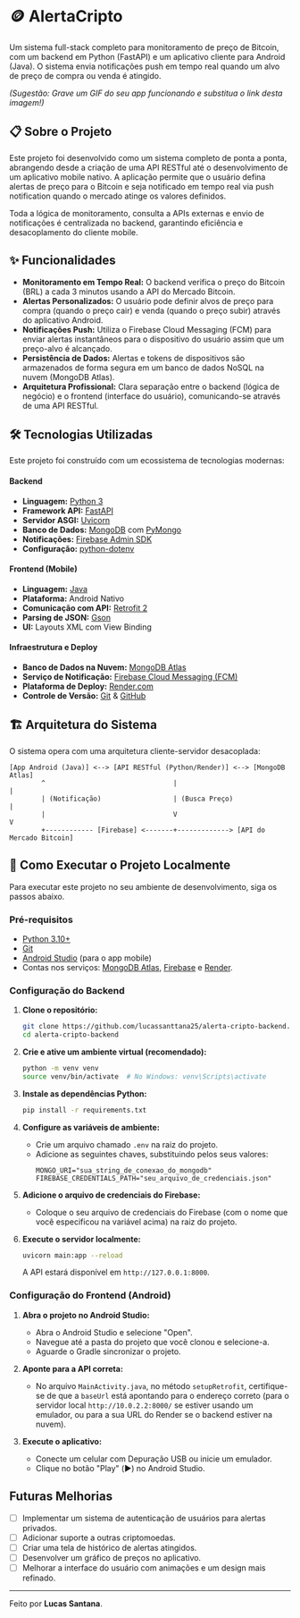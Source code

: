 # 🪙 AlertaCripto

Um sistema full-stack completo para monitoramento de preço de Bitcoin, com um backend em Python (FastAPI) e um aplicativo cliente para Android (Java). O sistema envia notificações push em tempo real quando um alvo de preço de compra ou venda é atingido.

*(Sugestão: Grave um GIF do seu app funcionando e substitua o link desta imagem\!)*

## 📋 Sobre o Projeto

Este projeto foi desenvolvido como um sistema completo de ponta a ponta, abrangendo desde a criação de uma API RESTful até o desenvolvimento de um aplicativo mobile nativo. A aplicação permite que o usuário defina alertas de preço para o Bitcoin e seja notificado em tempo real via push notification quando o mercado atinge os valores definidos.

Toda a lógica de monitoramento, consulta a APIs externas e envio de notificações é centralizada no backend, garantindo eficiência e desacoplamento do cliente mobile.

## ✨ Funcionalidades

  * **Monitoramento em Tempo Real:** O backend verifica o preço do Bitcoin (BRL) a cada 3 minutos usando a API do Mercado Bitcoin.
  * **Alertas Personalizados:** O usuário pode definir alvos de preço para compra (quando o preço cair) e venda (quando o preço subir) através do aplicativo Android.
  * **Notificações Push:** Utiliza o Firebase Cloud Messaging (FCM) para enviar alertas instantâneos para o dispositivo do usuário assim que um preço-alvo é alcançado.
  * **Persistência de Dados:** Alertas e tokens de dispositivos são armazenados de forma segura em um banco de dados NoSQL na nuvem (MongoDB Atlas).
  * **Arquitetura Profissional:** Clara separação entre o backend (lógica de negócio) e o frontend (interface do usuário), comunicando-se através de uma API RESTful.

## 🛠️ Tecnologias Utilizadas

Este projeto foi construído com um ecossistema de tecnologias modernas:

#### **Backend**

  * **Linguagem:** [Python 3](https://www.python.org/)
  * **Framework API:** [FastAPI](https://fastapi.tiangolo.com/)
  * **Servidor ASGI:** [Uvicorn](https://www.uvicorn.org/)
  * **Banco de Dados:** [MongoDB](https://www.mongodb.com/pt-br) com [PyMongo](https://pymongo.readthedocs.io/en/stable/)
  * **Notificações:** [Firebase Admin SDK](https://firebase.google.com/docs/admin/setup)
  * **Configuração:** [python-dotenv](https://pypi.org/project/python-dotenv/)

#### **Frontend (Mobile)**

  * **Linguagem:** [Java](https://www.java.com/pt-BR/)
  * **Plataforma:** Android Nativo
  * **Comunicação com API:** [Retrofit 2](https://square.github.io/retrofit/)
  * **Parsing de JSON:** [Gson](https://github.com/google/gson)
  * **UI:** Layouts XML com View Binding

#### **Infraestrutura e Deploy**

  * **Banco de Dados na Nuvem:** [MongoDB Atlas](https://www.mongodb.com/cloud/atlas)
  * **Serviço de Notificação:** [Firebase Cloud Messaging (FCM)](https://firebase.google.com/docs/cloud-messaging)
  * **Plataforma de Deploy:** [Render.com](https://render.com/)
  * **Controle de Versão:** [Git](https://git-scm.com/) & [GitHub](https://github.com/)

## 🏗️ Arquitetura do Sistema

O sistema opera com uma arquitetura cliente-servidor desacoplada:

```
[App Android (Java)] <--> [API RESTful (Python/Render)] <--> [MongoDB Atlas]
        ^                                |                             |
        | (Notificação)                  | (Busca Preço)               |
        |                                V                             V
        +------------ [Firebase] <-------+-------------> [API do Mercado Bitcoin]
```

## 🚀 Como Executar o Projeto Localmente

Para executar este projeto no seu ambiente de desenvolvimento, siga os passos abaixo.

### Pré-requisitos

  * [Python 3.10+](https://www.python.org/downloads/)
  * [Git](https://git-scm.com/)
  * [Android Studio](https://developer.android.com/studio) (para o app mobile)
  * Contas nos serviços: [MongoDB Atlas](https://www.mongodb.com/cloud/atlas), [Firebase](https://firebase.google.com/) e [Render](https://render.com/).

### Configuração do Backend

1.  **Clone o repositório:**

    ```bash
    git clone https://github.com/lucassanttana25/alerta-cripto-backend.git
    cd alerta-cripto-backend
    ```

2.  **Crie e ative um ambiente virtual (recomendado):**

    ```bash
    python -m venv venv
    source venv/bin/activate  # No Windows: venv\Scripts\activate
    ```

3.  **Instale as dependências Python:**

    ```bash
    pip install -r requirements.txt
    ```

4.  **Configure as variáveis de ambiente:**

      * Crie um arquivo chamado `.env` na raiz do projeto.
      * Adicione as seguintes chaves, substituindo pelos seus valores:
        ```env
        MONGO_URI="sua_string_de_conexao_do_mongodb"
        FIREBASE_CREDENTIALS_PATH="seu_arquivo_de_credenciais.json"
        ```

5.  **Adicione o arquivo de credenciais do Firebase:**

      * Coloque o seu arquivo de credenciais do Firebase (com o nome que você especificou na variável acima) na raiz do projeto.

6.  **Execute o servidor localmente:**

    ```bash
    uvicorn main:app --reload
    ```

    A API estará disponível em `http://127.0.0.1:8000`.

### Configuração do Frontend (Android)

1.  **Abra o projeto no Android Studio:**

      * Abra o Android Studio e selecione "Open".
      * Navegue até a pasta do projeto que você clonou e selecione-a.
      * Aguarde o Gradle sincronizar o projeto.

2.  **Aponte para a API correta:**

      * No arquivo `MainActivity.java`, no método `setupRetrofit`, certifique-se de que a `baseUrl` está apontando para o endereço correto (para o servidor local `http://10.0.2.2:8000/` se estiver usando um emulador, ou para a sua URL do Render se o backend estiver na nuvem).

3.  **Execute o aplicativo:**

      * Conecte um celular com Depuração USB ou inicie um emulador.
      * Clique no botão "Play" (▶️) no Android Studio.

## Futuras Melhorias

  * [ ] Implementar um sistema de autenticação de usuários para alertas privados.
  * [ ] Adicionar suporte a outras criptomoedas.
  * [ ] Criar uma tela de histórico de alertas atingidos.
  * [ ] Desenvolver um gráfico de preços no aplicativo.
  * [ ] Melhorar a interface do usuário com animações e um design mais refinado.

-----

Feito por **Lucas Santana**.
